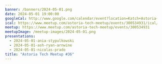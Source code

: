 ```yaml
---
banner: /banners/2024-05-01.png
date: 2024-05-01 19:00:00
googleCal: http://www.google.com/calendar/event?location=Katch+Astoria+-+31-19+Newtown+Ave+-+Queens%2C+NY%2C+us&action=TEMPLATE&sprop=name%3AAstoria+Tech+Meetup&sprop=website%3Ahttps%3A%2F%2Fwww.meetup.com%2Fastoria-tech-meetup%2Fevents%2F300534931&details=For+full+details%2C+including+the+address%2C+and+to+RSVP+see%3A+https%3A%2F%2Fwww.meetup.com%2Fastoria-tech-meetup%2Fevents%2F300534931%0A%0A&text=Astoria+Tech+Meetup+%2336&dates=20240501T230000Z%2F20240502T020000Z
ical: https://www.meetup.com/astoria-tech-meetup/events/300534931/ical/Astoria+Tech+Meetup+%252336.ics
meetup: https://www.meetup.com/astoria-tech-meetup/events/300534931
meetupImage: /meetup-images/2024-05-01.png
presentations:
  - 2024-05-01-ania-stypulkowski
  - 2024-05-01-ash-ryan-arnwine
  - 2024-05-01-nicolas-prado
title: "Astoria Tech Meetup #36"
---
```

